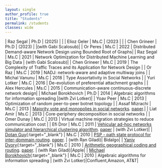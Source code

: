 ```yaml
---
layout: single
author_profile: true
title: "Students"
permalink: /students
classes: wide
---
```



| Raz Segal | Ph.D | (2025) | |
| Elioz Geler | Ms.C |  (2023 | |
| Chen Grineer | Ph.D | (2023) | |(with Gabi Scalosub)|
| Or Peres | Ms.C | 2022 | Distributed Demand-aware Network Design using Bounded Root of Graphs|
| Raz Segal | Ms.C | 2021 | Network Optimization for Distributed Machine Learning and Big Data | (with Gabi Scalosub)|
| Chen Grineer | Ms.C | 2019 | The Complexity of Traffic Traces and its Application for Network Design |
| Or Raz | Ms.C | 2019 | NADJ: network-aware and adaptive multiway joins |
| Michal Vanunu | Ms.C | 2018 | Type Assortativity in Social Networks |
| Yuri Lotker | Ms.C | 2016 | De-evolution of preferential attachment graphs |
| Alex Hercules | Ms.C | 2015 | Communication-aware continuous-discrete network design|
| Michael Borokhovich | Ph.D | 2014 | Algebraic algorithms for information spreading |(with Zvi Lotker)| 
| Yoav Peer | Ms.C | 2013 | Optimization of random peer-to-peer botnet topology |
| Assaf Mizrachi | Ms.C | 2013 | [Majority vote and monopolies in social networks](http://www.bgu.ac.il/~avin/papers/asi_thesis.pdf). [paper]().|
| Liat Amir | Ms.C | 2013 | Core-periphery decomposition in social networks |
| Omer Dunay | Ms.C | 2013 | Virtual machine migration strategies to reduce communication cost |
| Efi Dror | Ms.C | 2011 | [Vehicular ad-hoc networks simulator and hierarchical clustering algorithm](http://www.bgu.ac.il/~avin/papers/efi_thesis.pdf). [paper]() | (with Zvi Lotker)| 
| [Dotan Guy](https://www.linkedin.com/in/dotan-guy/){:target="_blank"} | Ms.C | 2010 | [PSP - path state protocol for inter-dommain routing](http://www.bgu.ac.il/~avin/papers/psp_thesis.pdf). [paper](http://www.bgu.ac.il/~avin/papers/05983792.pdf). | (with Ran Giladi)| Bidalgo|
| [Yaniv Dvory](https://www.linkedin.com/in/yaniv-dvory-96637424/){:target="_blank"} | Ms.C | 2010 | [Arithmetic geographical coding and routing](http://www.bgu.ac.il/~avin/papers/gqr_thesis.pdf). [paper](http://www.bgu.ac.il/~avin/papers/05983794.pdf). | (with Ran Giladi)|Apple|
| [Michael Borokhovich](https://www.linkedin.com/in/michaelbor/){:target="_blank"} | Ms.C | 2010 | Algebraic algorithms for information spreading | (with Zvi Lotker)|Confluent,Amazon, AT&T|
